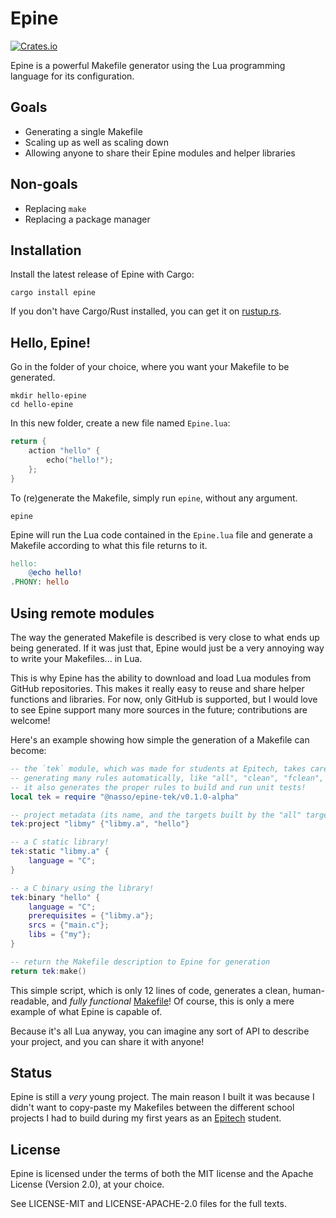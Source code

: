 # Epine
[![Crates.io](https://img.shields.io/crates/v/epine.svg)](https://crates.io/crates/epine)

Epine is a powerful Makefile generator using the Lua programming language for
its configuration.

## Goals

- Generating a single Makefile
- Scaling up as well as scaling down
- Allowing anyone to share their Epine modules and helper libraries

## Non-goals

- Replacing `make`
- Replacing a package manager

## Installation

Install the latest release of Epine with Cargo:

```
cargo install epine
```

If you don't have Cargo/Rust installed, you can get it on
[rustup.rs](https://rustup.rs).

## Hello, Epine!

Go in the folder of your choice, where you want your Makefile to be generated.

```
mkdir hello-epine
cd hello-epine
```

In this new folder, create a new file named `Epine.lua`:

```lua
return {
    action "hello" {
        echo("hello!");
    };
}
```

To (re)generate the Makefile, simply run `epine`, without any argument.

```
epine
```

Epine will run the Lua code contained in the `Epine.lua` file and generate a
Makefile according to what this file returns to it.

```Makefile
hello:
    @echo hello!
.PHONY: hello
```

## Using remote modules

The way the generated Makefile is described is very close to what ends up being
generated. If it was just that, Epine would just be a very annoying way to write
your Makefiles... in Lua.

This is why Epine has the ability to download and load Lua modules from GitHub
repositories. This makes it really easy to reuse and share helper functions and
libraries. For now, only GitHub is supported, but I would love to see Epine
support many more sources in the future; contributions are welcome!

Here's an example showing how simple the generation of a Makefile can become:

```lua
-- the `tek` module, which was made for students at Epitech, takes care of
-- generating many rules automatically, like "all", "clean", "fclean", etc...
-- it also generates the proper rules to build and run unit tests!
local tek = require "@nasso/epine-tek/v0.1.0-alpha"

-- project metadata (its name, and the targets built by the "all" target)
tek:project "libmy" {"libmy.a", "hello"}

-- a C static library!
tek:static "libmy.a" {
    language = "C";
}

-- a C binary using the library!
tek:binary "hello" {
    language = "C";
    prerequisites = {"libmy.a"};
    srcs = {"main.c"};
    libs = {"my"};
}

-- return the Makefile description to Epine for generation
return tek:make()
```

This simple script, which is only 12 lines of code, generates a clean,
human-readable, and *fully functional*
[Makefile](examples/github-fetch/Makefile)! Of course, this is only a mere
example of what Epine is capable of.

Because it's all Lua anyway, you can imagine any sort of API to describe your
project, and you can share it with anyone!

## Status

Epine is still a *very* young project. The main reason I built it was because I
didn't want to copy-paste my Makefiles between the different school projects I
had to build during my first years as an [Epitech] student.

[Epitech]: https://epitech.eu

## License

Epine is licensed under the terms of both the MIT license and the Apache License
(Version 2.0), at your choice.

See LICENSE-MIT and LICENSE-APACHE-2.0 files for the full texts.
